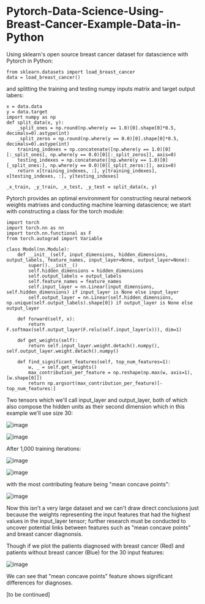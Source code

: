 # Pytorch-Data-Science-Using-Breast-Cancer-Example-Data-in-Python
Using sklearn's open source breast cancer dataset for datascience with Pytorch in Python:

    from sklearn.datasets import load_breast_cancer
    data = load_breast_cancer()

and splitting the training and testing numpy inputs matrix and target output labers:

    x = data.data
    y = data.target
    import numpy as np
    def split_data(x, y):
        _split_ones = np.round(np.where(y == 1.0)[0].shape[0]*0.5, decimals=0).astype(int)
        _split_zeros = np.round(np.where(y == 0.0)[0].shape[0]*0.5, decimals=0).astype(int)
        training_indexes = np.concatenate([np.where(y == 1.0)[0][:_split_ones], np.where(y == 0.0)[0][:_split_zeros]], axis=0)
        testing_indexes = np.concatenate([np.where(y == 1.0)[0][_split_ones:], np.where(y == 0.0)[0][_split_zeros:]], axis=0)
        return x[training_indexes, :], y[training_indexes], x[testing_indexes, :], y[testing_indexes]
    
    _x_train, _y_train, _x_test, _y_test = split_data(x, y)


Pytorch provides an optimal environment for constructing neural network weights matrixes and conducting machine learning datascience; we start with constructing a class for the torch module:

    import torch
    import torch.nn as nn
    import torch.nn.functional as F
    from torch.autograd import Variable
    
    class Model(nn.Module):
        def __init__(self, input_dimensions, hidden_dimensions, output_labels, feature_names, input_layer=None, output_layer=None):
            super().__init__()
            self.hidden_dimensions = hidden_dimensions
            self.output_labels = output_labels
            self.feature_names = feature_names
            self.input_layer = nn.Linear(input_dimensions, self.hidden_dimensions) if input_layer is None else input_layer
            self.output_layer = nn.Linear(self.hidden_dimensions, np.unique(self.output_labels).shape[0]) if output_layer is None else output_layer
    
        def forward(self, x):
            return F.softmax(self.output_layer(F.relu(self.input_layer(x))), dim=1)
    
        def get_weights(self):
            return self.input_layer.weight.detach().numpy(), self.output_layer.weight.detach().numpy()
    
        def find_significant_features(self, top_num_features=1):
            w, _ = self.get_weights()
            max_contribution_per_feature = np.reshape(np.max(w, axis=1), [w.shape[0]])
            return np.argsort(max_contribution_per_feature)[-top_num_features:]





Two tensors which we'll call input_layer and output_layer, both of which also compose the hidden units as their second dimension which in this example we'll use size 30:

![image](https://github.com/OriYarden/Pytorch-Data-Science-Using-Breast-Cancer-Example-Data-in-Python/assets/137197657/cc384bcb-d298-4df3-9653-53f4c499bd7b)


![image](https://github.com/OriYarden/Pytorch-Data-Science-Using-Breast-Cancer-Example-Data-in-Python/assets/137197657/57664a04-1859-4334-bf4b-b8b683023363)

After 1,000 training iterations:

![image](https://github.com/OriYarden/Pytorch-Data-Science-Using-Breast-Cancer-Example-Data-in-Python/assets/137197657/4d0c6f9d-041c-47e9-96ed-7bc0418394d9)


![image](https://github.com/OriYarden/Pytorch-Data-Science-Using-Breast-Cancer-Example-Data-in-Python/assets/137197657/c0527328-f0ba-442e-bd96-728d2c794280)

with the most contributing feature being "mean concave points":

![image](https://github.com/OriYarden/Pytorch-Data-Science-Using-Breast-Cancer-Example-Data-in-Python/assets/137197657/ba1c9e83-487c-4a80-b3cb-bf76537d9e11)

Now this isn't a very large dataset and we can't draw direct conclusions just because the weights representing the input features that had the highest values in the input_layer tensor; further research must be conducted to uncover potential links between features such as "mean concave points" and breast cancer diagnonsis.

Though if we plot the patients diagnosed with breast cancer (Red) and patients without breast cancer (Blue) for the 30 input features:

![image](https://github.com/OriYarden/Pytorch-Data-Science-Using-Breast-Cancer-Example-Data-in-Python/assets/137197657/21196a74-d640-4fec-921c-e3472b7657f8)

We can see that "mean concave points" feature shows significant differences for diagnoses.


[to be continued]






